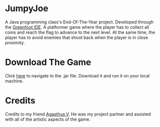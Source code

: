 # JumpyJoe
A Java programming class's End-Of-The-Year project. Developed through the [Greenfoot IDE](https://www.greenfoot.org/home). A platformer game where the player has to collect all coins and reach the flag to advance to the next level. At the same time, the player has to avoid enemies that shoot back when the player is in close proximity.

# Download The Game
Click [here](https://github.com/RivasCVA/JumpyJoe/blob/master/Platformer.jar) to navigate to the .jar file. Download it and run it on your local machine.

# Credits
Credits to my friend [Agasthya V](https://www.instagram.com/brown.soundd/). He was my project partner and assisted with all of the artistic aspects of the game.
